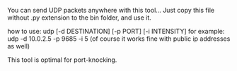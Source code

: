 You can send UDP packets anywhere with this tool...
Just copy this file without .py extension to the bin folder, and use it.

how to use: udp [-d DESTINATION] [-p PORT] [-i INTENSITY]
for example: udp -d 10.0.2.5 -p 9685 -i 5
(of course it works fine with public ip addresses as well)

This tool is optimal for port-knocking.


